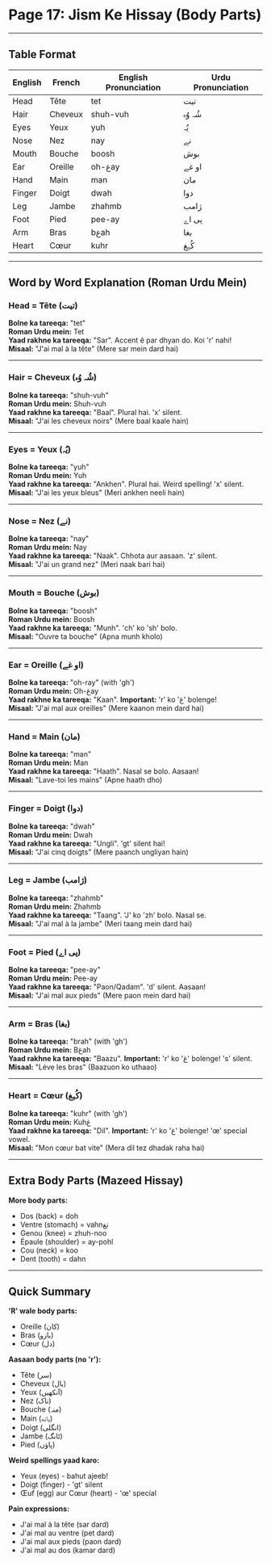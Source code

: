 # Page 17: Jism Ke Hissay (Body Parts)

---

## Table Format

| **English** | **French** | **English Pronunciation** | **Urdu Pronunciation** |
|-------------|-----------|---------------------------|--------------------------|
| Head | Tête | tet | تیت |
| Hair | Cheveux | shuh-vuh | شُہ وُہ |
| Eyes | Yeux | yuh | یُہ |
| Nose | Nez | nay | نے |
| Mouth | Bouche | boosh | بوش |
| Ear | Oreille | oh-غay | او غے |
| Hand | Main | man | مان |
| Finger | Doigt | dwah | دوا |
| Leg | Jambe | zhahmb | ژامب |
| Foot | Pied | pee-ay | پی اے |
| Arm | Bras | bغah | بغا |
| Heart | Cœur | kuhr | کُہغ |

---

## Word by Word Explanation (Roman Urdu Mein)

### Head = Tête (تیت)

**Bolne ka tareeqa:** "tet"  
**Roman Urdu mein:** Tet  
**Yaad rakhne ka tareeqa:** "Sar". Accent ê par dhyan do. Koi 'r' nahi!  
**Misaal:** "J'ai mal à la tête" (Mere sar mein dard hai)

---

### Hair = Cheveux (شُہ وُہ)

**Bolne ka tareeqa:** "shuh-vuh"  
**Roman Urdu mein:** Shuh-vuh  
**Yaad rakhne ka tareeqa:** "Baal". Plural hai. 'x' silent.  
**Misaal:** "J'ai les cheveux noirs" (Mere baal kaale hain)

---

### Eyes = Yeux (یُہ)

**Bolne ka tareeqa:** "yuh"  
**Roman Urdu mein:** Yuh  
**Yaad rakhne ka tareeqa:** "Ankhen". Plural hai. Weird spelling! 'x' silent.  
**Misaal:** "J'ai les yeux bleus" (Meri ankhen neeli hain)

---

### Nose = Nez (نے)

**Bolne ka tareeqa:** "nay"  
**Roman Urdu mein:** Nay  
**Yaad rakhne ka tareeqa:** "Naak". Chhota aur aasaan. 'z' silent.  
**Misaal:** "J'ai un grand nez" (Meri naak bari hai)

---

### Mouth = Bouche (بوش)

**Bolne ka tareeqa:** "boosh"  
**Roman Urdu mein:** Boosh  
**Yaad rakhne ka tareeqa:** "Munh". 'ch' ko 'sh' bolo.  
**Misaal:** "Ouvre ta bouche" (Apna munh kholo)

---

### Ear = Oreille (او غے)

**Bolne ka tareeqa:** "oh-ray" (with 'gh')  
**Roman Urdu mein:** Oh-غay  
**Yaad rakhne ka tareeqa:** "Kaan". **Important:** 'r' ko 'غ' bolenge!  
**Misaal:** "J'ai mal aux oreilles" (Mere kaanon mein dard hai)

---

### Hand = Main (مان)

**Bolne ka tareeqa:** "man"  
**Roman Urdu mein:** Man  
**Yaad rakhne ka tareeqa:** "Haath". Nasal se bolo. Aasaan!  
**Misaal:** "Lave-toi les mains" (Apne haath dho)

---

### Finger = Doigt (دوا)

**Bolne ka tareeqa:** "dwah"  
**Roman Urdu mein:** Dwah  
**Yaad rakhne ka tareeqa:** "Ungli". 'gt' silent hai!  
**Misaal:** "J'ai cinq doigts" (Mere paanch ungliyan hain)

---

### Leg = Jambe (ژامب)

**Bolne ka tareeqa:** "zhahmb"  
**Roman Urdu mein:** Zhahmb  
**Yaad rakhne ka tareeqa:** "Taang". 'J' ko 'zh' bolo. Nasal se.  
**Misaal:** "J'ai mal à la jambe" (Meri taang mein dard hai)

---

### Foot = Pied (پی اے)

**Bolne ka tareeqa:** "pee-ay"  
**Roman Urdu mein:** Pee-ay  
**Yaad rakhne ka tareeqa:** "Paon/Qadam". 'd' silent. Aasaan!  
**Misaal:** "J'ai mal aux pieds" (Mere paon mein dard hai)

---

### Arm = Bras (بغا)

**Bolne ka tareeqa:** "brah" (with 'gh')  
**Roman Urdu mein:** Bغah  
**Yaad rakhne ka tareeqa:** "Baazu". **Important:** 'r' ko 'غ' bolenge! 's' silent.  
**Misaal:** "Lève les bras" (Baazuon ko uthaao)

---

### Heart = Cœur (کُہغ)

**Bolne ka tareeqa:** "kuhr" (with 'gh')  
**Roman Urdu mein:** Kuhغ  
**Yaad rakhne ka tareeqa:** "Dil". **Important:** 'r' ko 'غ' bolenge! 'œ' special vowel.  
**Misaal:** "Mon cœur bat vite" (Mera dil tez dhadak raha hai)

---

## Extra Body Parts (Mazeed Hissay)

**More body parts:**
- Dos (back) = doh
- Ventre (stomach) = vahnتغ
- Genou (knee) = zhuh-noo
- Épaule (shoulder) = ay-pohl
- Cou (neck) = koo
- Dent (tooth) = dahn

---

## Quick Summary

**'R' wale body parts:**
- Oreille (کان)
- Bras (بازو)
- Cœur (دل)

**Aasaan body parts (no 'r'):**
- Tête (سر)
- Cheveux (بال)
- Yeux (آنکھیں)
- Nez (ناک)
- Bouche (منہ)
- Main (ہاتھ)
- Doigt (انگلی)
- Jambe (ٹانگ)
- Pied (پاؤں)

**Weird spellings yaad karo:**
- Yeux (eyes) - bahut ajeeb!
- Doigt (finger) - 'gt' silent
- Œuf (egg) aur Cœur (heart) - 'œ' special

**Pain expressions:**
- J'ai mal à la tête (sar dard)
- J'ai mal au ventre (pet dard)
- J'ai mal aux pieds (paon dard)
- J'ai mal au dos (kamar dard)
